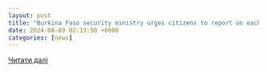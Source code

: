 ```yaml
---
layout: post
title: "Burkina Faso security ministry urges citizens to report on each other | Reuters"
date: 2024-08-09 02:13:50 +0000
categories: [news]
---
```


[Читати далі](https://www.reuters.com/world/africa/burkina-faso-security-ministry-urges-citizens-report-each-other-2024-08-08/)
